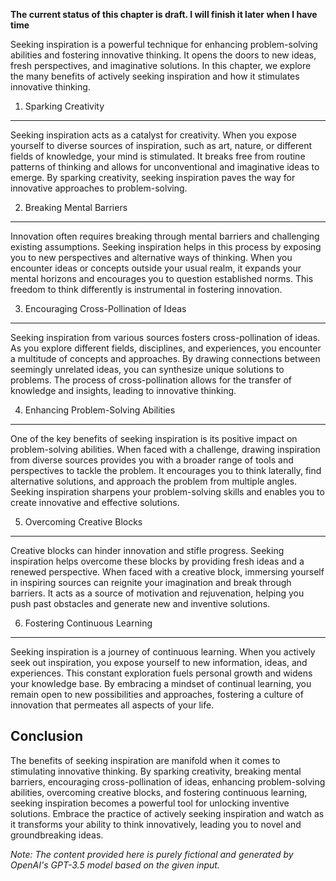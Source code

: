**The current status of this chapter is draft. I will finish it later when I have time**

Seeking inspiration is a powerful technique for enhancing problem-solving abilities and fostering innovative thinking. It opens the doors to new ideas, fresh perspectives, and imaginative solutions. In this chapter, we explore the many benefits of actively seeking inspiration and how it stimulates innovative thinking.

1. Sparking Creativity
----------------------

Seeking inspiration acts as a catalyst for creativity. When you expose yourself to diverse sources of inspiration, such as art, nature, or different fields of knowledge, your mind is stimulated. It breaks free from routine patterns of thinking and allows for unconventional and imaginative ideas to emerge. By sparking creativity, seeking inspiration paves the way for innovative approaches to problem-solving.

2. Breaking Mental Barriers
---------------------------

Innovation often requires breaking through mental barriers and challenging existing assumptions. Seeking inspiration helps in this process by exposing you to new perspectives and alternative ways of thinking. When you encounter ideas or concepts outside your usual realm, it expands your mental horizons and encourages you to question established norms. This freedom to think differently is instrumental in fostering innovation.

3. Encouraging Cross-Pollination of Ideas
-----------------------------------------

Seeking inspiration from various sources fosters cross-pollination of ideas. As you explore different fields, disciplines, and experiences, you encounter a multitude of concepts and approaches. By drawing connections between seemingly unrelated ideas, you can synthesize unique solutions to problems. The process of cross-pollination allows for the transfer of knowledge and insights, leading to innovative thinking.

4. Enhancing Problem-Solving Abilities
--------------------------------------

One of the key benefits of seeking inspiration is its positive impact on problem-solving abilities. When faced with a challenge, drawing inspiration from diverse sources provides you with a broader range of tools and perspectives to tackle the problem. It encourages you to think laterally, find alternative solutions, and approach the problem from multiple angles. Seeking inspiration sharpens your problem-solving skills and enables you to create innovative and effective solutions.

5. Overcoming Creative Blocks
-----------------------------

Creative blocks can hinder innovation and stifle progress. Seeking inspiration helps overcome these blocks by providing fresh ideas and a renewed perspective. When faced with a creative block, immersing yourself in inspiring sources can reignite your imagination and break through barriers. It acts as a source of motivation and rejuvenation, helping you push past obstacles and generate new and inventive solutions.

6. Fostering Continuous Learning
--------------------------------

Seeking inspiration is a journey of continuous learning. When you actively seek out inspiration, you expose yourself to new information, ideas, and experiences. This constant exploration fuels personal growth and widens your knowledge base. By embracing a mindset of continual learning, you remain open to new possibilities and approaches, fostering a culture of innovation that permeates all aspects of your life.

Conclusion
----------

The benefits of seeking inspiration are manifold when it comes to stimulating innovative thinking. By sparking creativity, breaking mental barriers, encouraging cross-pollination of ideas, enhancing problem-solving abilities, overcoming creative blocks, and fostering continuous learning, seeking inspiration becomes a powerful tool for unlocking inventive solutions. Embrace the practice of actively seeking inspiration and watch as it transforms your ability to think innovatively, leading you to novel and groundbreaking ideas.

*Note: The content provided here is purely fictional and generated by OpenAI's GPT-3.5 model based on the given input.*
